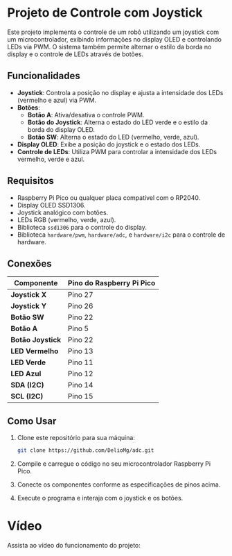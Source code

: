 # Projeto de Controle  com Joystick

Este projeto implementa o controle de um robô utilizando um joystick com um microcontrolador, exibindo informações no display OLED e controlando LEDs via PWM. O sistema também permite alternar o estilo da borda no display e o controle de LEDs através de botões.

## Funcionalidades

- **Joystick**: Controla a posição no display e ajusta a intensidade dos LEDs (vermelho e azul) via PWM.
- **Botões**:
  - **Botão A**: Ativa/desativa o controle PWM.
  - **Botão do Joystick**: Alterna o estado do LED verde e o estilo da borda do display OLED.
  - **Botão SW**: Alterna o estado do LED (vermelho, verde, azul).
- **Display OLED**: Exibe a posição do joystick e o estado dos LEDs.
- **Controle de LEDs**: Utiliza PWM para controlar a intensidade dos LEDs vermelho, verde e azul.

## Requisitos

- Raspberry Pi Pico ou qualquer placa compatível com o RP2040.
- Display OLED SSD1306.
- Joystick analógico com botões.
- LEDs RGB (vermelho, verde, azul).
- Biblioteca `ssd1306` para o controle do display.
- Biblioteca `hardware/pwm`, `hardware/adc`, e `hardware/i2c` para o controle de hardware.

## Conexões

| Componente        | Pino do Raspberry Pi Pico |
|-------------------|---------------------------|
| **Joystick X**     | Pino 27                   |
| **Joystick Y**     | Pino 26                   |
| **Botão SW**       | Pino 22                   |
| **Botão A**        | Pino 5                    |
| **Botão Joystick** | Pino 22                   |
| **LED Vermelho**   | Pino 13                   |
| **LED Verde**      | Pino 11                   |
| **LED Azul**       | Pino 12                   |
| **SDA (I2C)**      | Pino 14                   |
| **SCL (I2C)**      | Pino 15                   |

## Como Usar

1. Clone este repositório para sua máquina:
   ```bash
   git clone https://github.com/DelioMg/adc.git

2. Compile e carregue o código no seu microcontrolador Raspberry Pi Pico.

3. Conecte os componentes conforme as especificações de pinos acima.

4. Execute o programa e interaja com o joystick e os botões.

# Vídeo
Assista ao vídeo do funcionamento do projeto:

